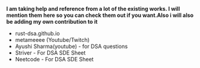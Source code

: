 **I am taking help and reference from a lot of the existing works. I will mention them here so you can check them out if you want.Also i will also be adding my own contribution to it**

- rust-dsa.github.io
- metameeee (Youtube/Twitch)
- Ayushi Sharma(youtube) - for DSA questions
- Striver - For DSA SDE Sheet
- Neetcode - For DSA SDE Sheet
